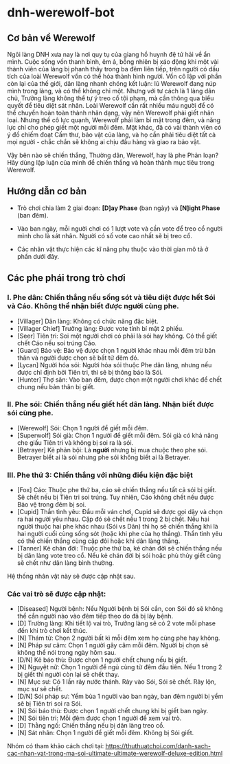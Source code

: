 # dnh-werewolf-bot

## Cơ bản về Werewolf

Ngôi làng DNH xưa nay là nơi quy tụ của giang hồ huynh đệ tứ hải về ẩn mình. Cuộc sống vốn thanh bình, êm ả, bỗng nhiên bị xáo động khi một vài thành viên của làng bị phanh thây trong ba đêm liên tiếp, trên người có dấu tích của loài Werewolf vốn có thể hóa thành hình người. Vốn cô lập với phần còn lại của thế giới, dân làng nhanh chóng kết luận: lũ Werewolf đang núp mình trong làng, và có thể không chỉ một. Nhưng với tư cách là 1 làng dân chủ, Trưởng làng không thể tự ý treo cổ tội phạm, mà cần thông qua biểu quyết để tiêu diệt sát nhân.
Loài Werewolf cần rất nhiều máu người để có thể chuyển hoàn toàn thành nhân dạng, vậy nên Werewolf phải giết nhân loại. Nhưng thế cô lực quạnh, Werewolf phải làm bí mật trong đêm, và năng lực chỉ cho phép giết một người mỗi đêm.
Mặt khác, đã có vài thành viên có ý đồ chiếm đoạt Cấm thư, bảo vật của làng, và họ cần phải tiêu diệt tất cả mọi người - chắc chắn sẽ không ai chịu đầu hàng và giao ra bảo vật.

Vậy bên nào sẽ chiến thắng, Thường dân, Werewolf, hay là phe Phản loạn? Hãy dùng lập luận của mình để chiến thắng và hoàn thành mục tiêu trong Werewolf.

## Hướng dẫn cơ bản

- Trò chơi chia làm 2 giai đoạn: **[D]ay Phase** (ban ngày) và **[N]ight Phase** (ban đêm).

- Vào ban ngày, mỗi người chơi có 1 lượt vote và cần vote để treo cổ người mình cho là sát nhân. Người có số vote cao nhất sẽ bị treo cổ.
- Các nhân vật thực hiện các kĩ năng phụ thuộc vào thời gian mô tả ở phần dưới đây.

## Các phe phái trong trò chơi

### I. Phe dân: Chiến thắng nếu sống sót và tiêu diệt được hết Sói và Cáo. Không thể nhận biết được người cùng phe.

- [Villager] Dân làng: Không có chức năng đặc biệt.
- [Villager Chief] Trưởng làng: Được vote tính bí mật 2 phiếu.
- [Seer] Tiên tri: Soi một người chơi có phải là sói hay không. Có thể giết chết Cáo nếu soi trúng Cáo.
- [Guard] Bảo vệ: Bảo vệ được chọn 1 người khác nhau mỗi đêm trừ bản thân và người được chọn sẽ bất tử đêm đó.
- [Lycan] Người hóa sói: Người hóa sói thuộc Phe dân làng, nhưng nếu được chỉ định bởi Tiên tri, thì sẽ bị thông báo là Sói.
- [Hunter] Thợ săn: Vào ban đêm, được chọn một người chơi khác để chết chung nếu bản thân bị giết.

### II. Phe sói: Chiến thắng nếu giết hết dân làng. Nhận biết được **sói** cùng phe.

- [Werewolf] Sói: Chọn 1 người để giết mỗi đêm.
- [Superwolf] Sói già: Chọn 1 người để giết mỗi đêm. Sói già có khả năng che giấu Tiên tri và không bị soi ra là sói.
- [Betrayer] Kẻ phản bội: Là **người** nhưng bị mua chuộc theo phe sói. Betrayer biết ai là sói nhưng phe sói không biết ai là Betrayer.

### III. Phe thứ 3: Chiến thắng với những điều kiện đặc biệt

- [Fox] Cáo: Thuộc phe thứ ba, cáo sẽ chiến thắng nếu tất cả sói bị giết. Sẽ chết nếu bị Tiên tri soi trúng. Tuy nhiên, Cáo không chết nếu được Bảo vệ trong đêm bị soi.
- [Cupid] Thần tình yêu: Đầu mỗi ván chơi, Cupid sẽ được gọi dậy và chọn ra hai người yêu nhau. Cặp đó sẽ chết nếu 1 trong 2 bị chết. Nếu hai người thuộc hai phe khác nhau (Sói vs Dân) thì họ sẽ chiến thắng khi là hai người cuối cùng sống sót (hoặc khi phe của họ thắng). Thần tình yêu có thể chiến thắng cùng cặp đôi hoặc khi dân làng thắng.
- [Tanner] Kẻ chán đời: Thuộc phe thứ ba, kẻ chán đời sẽ chiến thắng nếu bị dân làng vote treo cổ. Nếu kẻ chán đời bị sói hoặc phù thủy giết cũng sẽ chết như dân làng bình thường.

Hệ thống nhân vật này sẽ được cập nhật sau.

### Các vai trò sẽ được cập nhật:

- [Diseased] Người bệnh: Nếu Người bệnh bị Sói cắn, con Sói đó sẽ không thể cắn người nào vào đêm tiếp theo do đã bị lây bệnh.
- [D] Trường làng: Khi tiết lộ vai trò, Trưởng làng sẽ có 2 vote mỗi phase đến khi trò chơi kết thúc.
- [N] Thám tử: Chọn 2 người bất kì mỗi đêm xem họ cùng phe hay không.
- [N] Pháp sư câm: Chọn 1 người gây câm mỗi đêm. Người bị chọn sẽ không thể nói trong ngày hôm sau.
- [D/N] Kẻ báo thù: Được chọn 1 người chết chung nếu bị giết.
- [N] Nguyệt nữ: Chọn 1 người để ngủ cùng từ đêm đầu tiên. Nếu 1 trong 2 bị giết thì người còn lại sẽ chết thay.
- [N] Mục sư: Có 1 lần rảy nước thánh. Rảy vào Sói, Sói sẽ chết. Rảy lộn, mục sư sẽ chết.
- [D/N] Sói pháp sư: Yểm bùa 1 người vào ban ngày, ban đêm người bị yểm sẽ bị Tiên tri soi ra Sói.
- [N] Sói báo thù: Được chọn 1 người chết chung khi bị giết ban ngày.
- [N] Sói tiên tri: Mỗi đêm được chọn 1 người để xem vai trò.
- [D] Thằng ngố: Chiến thắng nếu bị dân làng treo cổ.
- [N] Sát nhân: Chọn 1 người để giết mỗi đêm. Không bị Sói giết.

Nhóm có tham khảo cách chơi tại: https://thuthuatchoi.com/danh-sach-cac-nhan-vat-trong-ma-soi-ultimate-ultimate-werewolf-deluxe-edition.html
